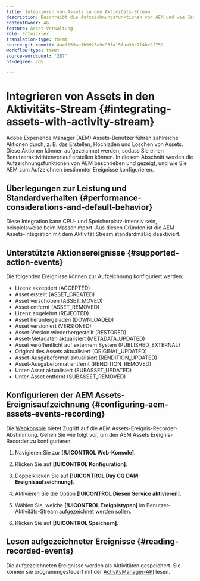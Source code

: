 ```yaml
---
title: Integrieren von Assets in den Aktivitäts-Stream
description: Beschreibt die Aufzeichnungsfunktionen von AEM und wie Sie AEM zum Aufzeichnen bestimmter Ereignisse konfigurieren.
contentOwner: AG
feature: Asset-Verwaltung
role: Entwickler
translation-type: tm+mt
source-git-commit: 4acf159ae1b9923a9c93fa15faa38c7f4bc9f759
workflow-type: tm+mt
source-wordcount: '287'
ht-degree: 76%

---
```



# Integrieren von Assets in den Aktivitäts-Stream {#integrating-assets-with-activity-stream}

Adobe Experience Manager (AEM) Assets-Benutzer führen zahlreiche Aktionen durch, z. B. das Erstellen, Hochladen und Löschen von Assets. Diese Aktionen können aufgezeichnet werden, sodass Sie einen Benutzeraktivitätenverlauf erstellen können. In diesem Abschnitt werden die Aufzeichnungsfunktionen von AEM beschrieben und gezeigt, und wie Sie AEM zum Aufzeichnen bestimmter Ereignisse konfigurieren.

## Überlegungen zur Leistung und Standardverhalten {#performance-considerations-and-default-behavior}

Diese Integration kann CPU- und Speicherplatz-intensiv sein, beispielsweise beim Massenimport. Aus diesen Gründen ist die AEM Assets-Integration mit dem Aktivität Stream standardmäßig deaktiviert.

## Unterstützte Aktionsereignisse {#supported-action-events}

Die folgenden Ereignisse können zur Aufzeichnung konfiguriert werden:

* Lizenz akzeptiert (ACCEPTED)
* Asset erstellt (ASSET_CREATED)
* Asset verschoben (ASSET_MOVED)
* Asset entfernt (ASSET_REMOVED)
* Lizenz abgelehnt (REJECTED)
* Asset heruntergeladen (DOWNLOADED)
* Asset versioniert (VERSIONED)
* Asset-Version wiederhergestellt (RESTORED)
* Asset-Metadaten aktualisiert (METADATA_UPDATED)
* Asset veröffentlicht auf externem System (PUBLISHED_EXTERNAL)
* Original des Assets aktualisiert (ORIGINAL_UPDATED)
* Asset-Ausgabeformat aktualisiert (RENDITION_UPDATED)
* Asset-Ausgabeformat entfernt (RENDITION_REMOVED)
* Unter-Asset aktualisiert (SUBASSET_UPDATED)
* Unter-Asset entfernt (SUBASSET_REMOVED)

## Konfigurieren der AEM Assets-Ereignisaufzeichnung {#configuring-aem-assets-events-recording}

Die [Webkonsole](/help/sites-deploying/configuring-osgi.md) bietet Zugriff auf die AEM Assets-Ereignis-Recorder-Abstimmung. Gehen Sie wie folgt vor, um den AEM Assets Ereignis-Recorder zu konfigurieren:

1. Navigieren Sie zur **[!UICONTROL Web-Konsole]**.

1. Klicken Sie auf **[!UICONTROL Konfiguration]**.

1. Doppelklicken Sie auf **[!UICONTROL Day CQ DAM-Ereignisaufzeichnung]**.

1. Aktivieren Sie die Option **[!UICONTROL Diesen Service aktivieren]**.

1. Wählen Sie, welche **[!UICONTROL Ereignistypen]** im Benutzer-Aktivitäts-Stream aufgezeichnet werden sollen.

1. Klicken Sie auf **[!UICONTROL Speichern]**.

## Lesen aufgezeichneter Ereignisse {#reading-recorded-events}

Die aufgezeichneten Ereignisse werden als Aktivitäten gespeichert. Sie können sie programmgesteuert mit der [ActivityManager-API](https://helpx.adobe.com/experience-manager/6-4/sites/developing/using/reference-materials/javadoc/com/adobe/granite/activitystreams/ActivityManager.html) lesen.
